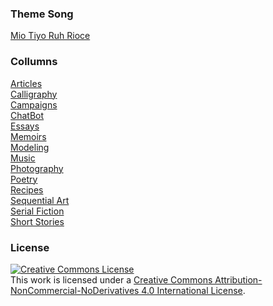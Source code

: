 ### Theme Song
[Mio Tiyo Ruh Rioce](https://video.ploud.jp/videos/watch/8fcf1432-6b4e-4d4c-9c62-46d3d0c8cf1b)

### Collumns

[Articles](https://lwflouisa.github.io/HAArticles/)<br />
[Calligraphy](https://lwflouisa.github.io/HACalligraphy/)<br />
[Campaigns](https://lwflouisa.github.io/HACampaigns/)<br />
[ChatBot](https://lwflouisa.github.io/HAChatBot/)<br />
[Essays](https://lwflouisa.github.io/HAEssays/)<br />
[Memoirs](https://lwflouisa.github.io/HAMemoirs/)<br />
[Modeling](https://lwflouisa.github.io/HAModeling/)<br />
[Music](https://lwflouisa.github.io/HAMusic/)<br />
[Photography](https://lwflouisa.github.io/HAPhotography/)<br />
[Poetry](https://lwflouisa.github.io/HAPoetry/)<br />
[Recipes](https://lwflouisa.github.io/HARecipes/)<br />
[Sequential Art](https://lwflouisa.github.io/HASequentialArt/)<br />
[Serial Fiction](https://lwflouisa.github.io/HASerialFiction/)<br />
[Short Stories](https://lwflouisa.github.io/HAShortStories/)

### License
<a rel="license" href="http://creativecommons.org/licenses/by-nc-nd/4.0/"><img alt="Creative Commons License" style="border-width:0" src="https://i.creativecommons.org/l/by-nc-nd/4.0/80x15.png" /></a><br />This work is licensed under a <a rel="license" href="http://creativecommons.org/licenses/by-nc-nd/4.0/">Creative Commons Attribution-NonCommercial-NoDerivatives 4.0 International License</a>.
